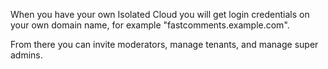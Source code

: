 When you have your own Isolated Cloud you will get login credentials on your own domain name, for example
"fastcomments.example.com".

From there you can invite moderators, manage tenants, and manage super admins.
